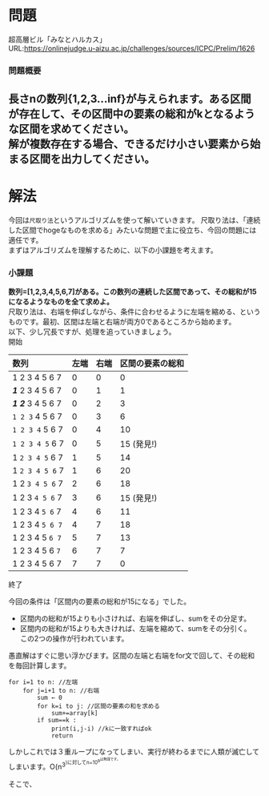 # 問題
超高層ビル「みなとハルカス」    
URL:https://onlinejudge.u-aizu.ac.jp/challenges/sources/ICPC/Prelim/1626  

### 問題概要  
長さnの数列{1,2,3...inf}が与えられます。ある区間が存在して、その区間中の要素の総和がkとなるような区間を求めてください。  
解が複数存在する場合、できるだけ小さい要素から始まる区間を出力してください。
---
# 解法
今回は`尺取り法`というアルゴリズムを使って解いていきます。
尺取り法は、「連続した区間でhogeなものを求める」みたいな問題で主に役立ち、今回の問題には適任です。  
まずはアルゴリズムを理解するために、以下の小課題を考えます。
### 小課題
**数列=[1,2,3,4,5,6,7]がある。この数列の連続した区間であって、その総和が15になるようなものを全て求めよ。**  
尺取り法は、右端を伸ばしながら、条件に合わせるように左端を縮める、というものです。最初、区間は左端と右端が両方0であるところから始めます。  
以下、少し冗長ですが、処理を追っていきましょう。  
開始  

| 数列 | 左端 | 右端 | 区間の要素の総和 |  
|:----|:----|:----|:----|  
| 1 2 3 4 5 6 7    | 0| 0 | 0 |  
| ***1*** 2 3 4 5 6 7  | 0 | 1 | 1 |  
|***1 2*** 3 4 5 6 7  |0 |2| 3  |  
|`1 2 3` 4 5 6 7  |0 |3 |6|  
|`1 2 3 4` 5 6 7  |0 |4 |10|  
|`1 2 3 4 5` 6 7  |0 |5 |15 (発見!)|  
|1 `2 3 4 5` 6 7  |1 |5 |14|  
|1 `2 3 4 5 6` 7  |1 |6 |20|  
|1 2 `3 4 5 6` 7  |2 |6 |18|  
|1 2 3 `4 5 6` 7  |3 |6 |15 (発見!)|  
|1 2 3 4 `5 6` 7  |4 |6 |11|  
|1 2 3 4 `5 6 7`  |4 |7 |18|  
|1 2 3 4 5 `6 7`  |5 |7 |13|  
|1 2 3 4 5 6 `7`  |6 |7 |7|  
|1 2 3 4 5 6 7    |7 |7 |0|  
終了  

今回の条件は「区間内の要素の総和が15になる」でした。 
* 区間内の総和が15よりも小さければ、右端を伸ばし、sumをその分足す。  
* 区間内の総和が15よりも大きければ、左端を縮めて、sumをその分引く。  
この2つの操作が行われています。  




愚直解はすぐに思い浮かびます。区間の左端と右端をfor文で回して、その総和を毎回計算します。  
~~~
for i=1 to n: //左端
    for j=i+1 to n: //右端
        sum ← 0
        for k=i to j: //区間の要素の和を求める
            sum+=array[k]
        if sum==k :
            print(i,j-i) //kに一致すればok
            return
~~~
しかしこれでは３重ループになってしまい、実行が終わるまでに人類が滅亡してしまいます。O(n<sup>3<sup>)に対してn=10<sup>9<sup>は無謀です。

そこで、


